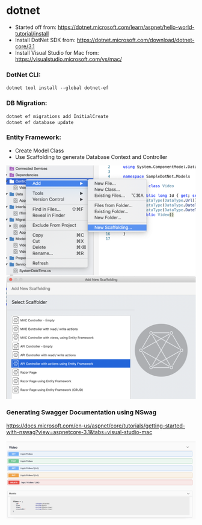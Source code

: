 # dotnet

- Started off from: https://dotnet.microsoft.com/learn/aspnet/hello-world-tutorial/install
- Install DotNet SDK from: https://dotnet.microsoft.com/download/dotnet-core/3.1
- Install Visual Studio for Mac from: https://visualstudio.microsoft.com/vs/mac/

### DotNet CLI:
````
dotnet tool install --global dotnet-ef
````

### DB Migration:
````
dotnet ef migrations add InitialCreate
dotnet ef database update  
````

### Entity Framework:
- Create Model Class
- Use Scaffolding to generate Database Context and Controller 

<img src="https://github.com/faizan-tariq/dotnet/blob/master/s1.png" width="600">
<img src="https://github.com/faizan-tariq/dotnet/blob/master/s2.png" width="600">


### Generating Swagger Documentation using NSwag
https://docs.microsoft.com/en-us/aspnet/core/tutorials/getting-started-with-nswag?view=aspnetcore-3.1&tabs=visual-studio-mac

<img src="https://github.com/faizan-tariq/dotnet/blob/master/s3.png" width="600">
